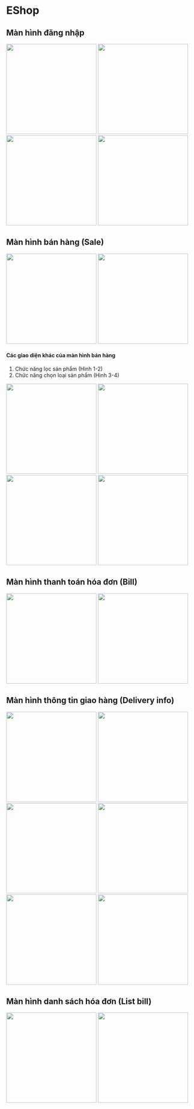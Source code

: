 # EShop
## Màn hình đăng nhập
<img src="./doc/sign_in_screen_raw.png?raw=true" width="240"/> <img src="./doc/sign_up_screen_raw.png?raw=true" width="240"/> <img src="./doc/sign_in_screen_layout.png?raw=true" width="240"/> <img src="./doc/sign_up_screen_layout.png?raw=true" width="240"/>
## Màn hình bán hàng (Sale)
<img src="./doc/sale_screen_raw.png?raw=true" width="240"/> <img src="./doc/sale_screen_layout.png?raw=true" width="240"/>
#### Các giao diện khác của màn hình bán hàng
1. Chức năng lọc sản phẩm (Hình 1-2)
2. Chức năng chọn loại sản phẩm (Hình 3-4)

<img src="./doc/sale_screen_filter_drawer_raw.png?raw=true" width="240"/> <img src="./doc/sale_screen_filter_drawer_layout.png?raw=true" width="240"/>
<img src="./doc/sale_screen_type_selector_dialog_raw.png?raw=true" width="240"/> <img src="./doc/sale_screen_type_selector_dialog_layout.png?raw=true" width="240"/>
## Màn hình thanh toán hóa đơn (Bill)
<img src="./doc/bill_screen_raw.png?raw=true" width="240"/> <img src="./doc/bill_screen_layout.png?raw=true" width="240"/>
## Màn hình thông tin giao hàng (Delivery info)
<img src="./doc/delivery_info_receiver_raw.png?raw=true" width="240"/> <img src="./doc/delivery_info_receiver_layout.png?raw=true" width="240"/> <img src="./doc/delivery_info_ship_raw.png?raw=true" width="240"/> <img src="./doc/delivery_info_ship_layout.png?raw=true" width="240"/> <img src="./doc/delivery_info_package_raw.png?raw=true" width="240"/> <img src="./doc/delivery_info_package_layout.png?raw=true" width="240"/>
## Màn hình danh sách hóa đơn (List bill)
<img src="./doc/list_bill_screen_raw.png?raw=true" width="240"/> <img src="./doc/list_bill_screen_layout.png?raw=true" width="240"/>
